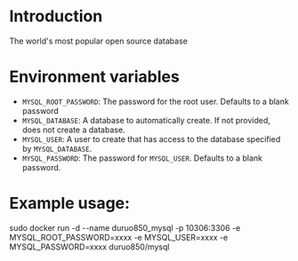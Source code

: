 # Introduction

The world's most popular open source database

# Environment variables

 - `MYSQL_ROOT_PASSWORD`: The password for the root user. Defaults to a blank password
 - `MYSQL_DATABASE`: A database to automatically create. If not provided, does not create a database.
 - `MYSQL_USER`: A user to create that has access to the database specified by `MYSQL_DATABASE`.
 - `MYSQL_PASSWORD`: The password for `MYSQL_USER`. Defaults to a blank password.

# Example usage: 

sudo docker run -d --name duruo850_mysql -p 10306:3306 -e MYSQL_ROOT_PASSWORD=xxxx -e MYSQL_USER=xxxx -e MYSQL_PASSWORD=xxxx  duruo850/mysql



